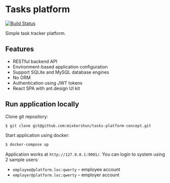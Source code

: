 # Tasks platform

[![Build Status](https://travis-ci.org/mixkorshun/tasks-platform-concept.svg?branch=master)](https://travis-ci.org/mixkorshun/tasks-platform-concept)

Simple task tracker platform.

## Features
 - RESTful backend API
 - Environment-based application configuration
 - Support SQLite and MySQL database engines
 - No ORM
 - Authentication using JWT tokens
 - React SPA with ant.design UI kit

## Run application locally

Clone git repository:
```bash
$ git clone git@github.com:mixkorshun/tasks-platform-concept.git
```

Start application using docker:
```bash
$ docker-compose up
```

Application works at `http://127.0.0.1:9001/`.
You can login to system using 2 sample users:

 - `employee@platform.loc:qwerty` – employee account
 - `employer@platform.loc:qwerty` – employer account
